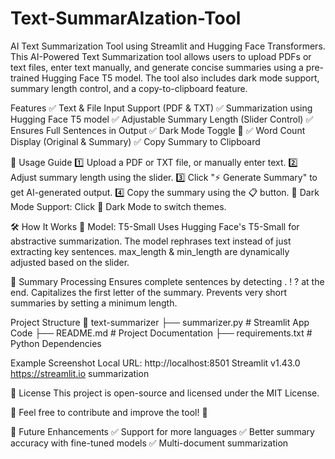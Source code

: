 # Text-SummarAIzation-Tool
AI Text Summarization Tool using Streamlit and Hugging Face Transformers.
This AI-Powered Text Summarization tool allows users to upload PDFs or text files, enter text manually, and generate concise summaries using a pre-trained Hugging Face T5 model. The tool also includes dark mode support, summary length control, and a copy-to-clipboard feature.

Features
✅ Text & File Input Support (PDF & TXT)
✅ Summarization using Hugging Face T5 model
✅ Adjustable Summary Length (Slider Control)
✅ Ensures Full Sentences in Output
✅ Dark Mode Toggle 🌙
✅ Word Count Display (Original & Summary)
✅ Copy Summary to Clipboard


📜 Usage Guide
1️⃣ Upload a PDF or TXT file, or manually enter text.
2️⃣ Adjust summary length using the slider.
3️⃣ Click "⚡ Generate Summary" to get AI-generated output.
4️⃣ Copy the summary using the 📋 button.
🔹 Dark Mode Support: Click 🌙 Dark Mode to switch themes.

🛠️ How It Works
🔹 Model: T5-Small
Uses Hugging Face's T5-Small for abstractive summarization.
The model rephrases text instead of just extracting key sentences.
max_length & min_length are dynamically adjusted based on the slider.

🔹 Summary Processing
Ensures complete sentences by detecting . ! ? at the end.
Capitalizes the first letter of the summary.
Prevents very short summaries by setting a minimum length.

Project Structure
📂 text-summarizer
 ├── summarizer.py  # Streamlit App Code
 ├── README.md      # Project Documentation
 ├── requirements.txt  # Python Dependencies

 Example Screenshot
Local URL: http://localhost:8501
Streamlit v1.43.0
https://streamlit.io
summarization

📜 License
This project is open-source and licensed under the MIT License.

📌 Feel free to contribute and improve the tool! 🚀

🔗 Future Enhancements
✅ Support for more languages
✅ Better summary accuracy with fine-tuned models
✅ Multi-document summarization
